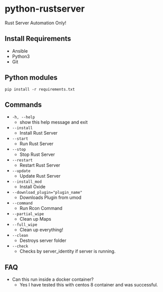 # python-rustserver
Rust Server Automation Only!


## Install Requirements
* Ansible
* Python3
* Git

## Python modules
`pip install -r requirements.txt`

## Commands
* `-h, --help`
    * show this help message and exit
* `--install`
    * Install Rust Server
* `--start`
    * Run Rust Server
* `--stop`             
    * Stop Rust Server
* `--restart`
    * Restart Rust Server
* `--update`
    * Update Rust Server
* `--install_mod`
    * Install Oxide
* `--download_plugin="plugin_name"`
    * Downloads Plugin from umod
* `--command`
    * Run Rcon Command
* `--partial_wipe`
    * Clean up Maps
* `--full_wipe`
    * Clean up everything!
* `--clean`
    * Destroys server folder
* `--check`
    * Checks by server_identity if server is running.
    
## FAQ
* Can this run inside a docker container?
    * Yes I have tested this with centos 8 container and was successful.
